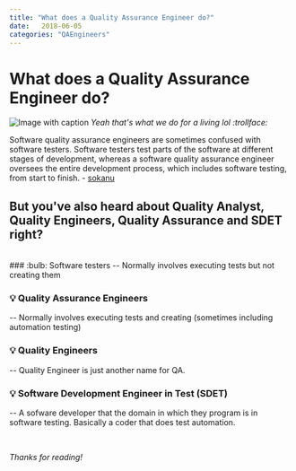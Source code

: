 ```yaml
---
title: "What does a Quality Assurance Engineer do?"
date:   2018-06-05
categories: "QAEngineers"
---
```


# What does a Quality Assurance Engineer do?
![Image with caption](http://i.imgur.com/KHaCdxA.png "Image with caption")
_Yeah that's what we do for a living lol :trollface:_

Software quality assurance engineers are sometimes confused with software testers. Software testers test parts of the software at different stages of development, whereas a software quality assurance engineer oversees the entire development process, which includes software testing, from start to finish. - 
[sokanu](https://www.sokanu.com/careers/software-quality-assurance-engineer/)


## But you've also heard about Quality Analyst, Quality Engineers, Quality Assurance and SDET right?
<br>
### :bulb: Software testers 
-- Normally involves executing tests but not creating them

### :bulb: Quality Assurance Engineers 
-- Normally involves executing tests and creating (sometimes including automation testing)

### :bulb: Quality Engineers 
-- Quality Engineer is just another name for QA. 

### :bulb: Software Development Engineer in Test (SDET)
-- A sofware developer that the domain in which they program is in software testing. Basically a coder that does test automation.

<br>

_Thanks for reading!_